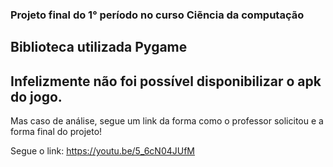 ### Projeto final do 1° período no curso Ciẽncia da computação

## Biblioteca utilizada Pygame

## Infelizmente não foi possível disponibilizar o apk do jogo.

Mas caso de análise, segue um link da forma como o professor
solicitou e a forma final do projeto!

Segue o link:
https://youtu.be/5_6cN04JUfM
